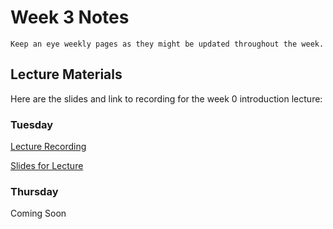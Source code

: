 Week 3 Notes
============================

```{note}
Keep an eye weekly pages as they might be updated throughout the week.
```

## Lecture Materials

Here are the slides and link to recording for the week 0 introduction lecture:




### Tuesday

[Lecture Recording]()

<a href="../resources/" >Slides for Lecture</a>



### Thursday

Coming Soon
